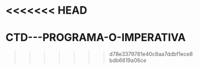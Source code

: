 <<<<<<< HEAD
=======
# CTD---PROGRAMA-O-IMPERATIVA
>>>>>>> d78e3379781e40c8aa7ddbf1ece8bdb6619a06ce
